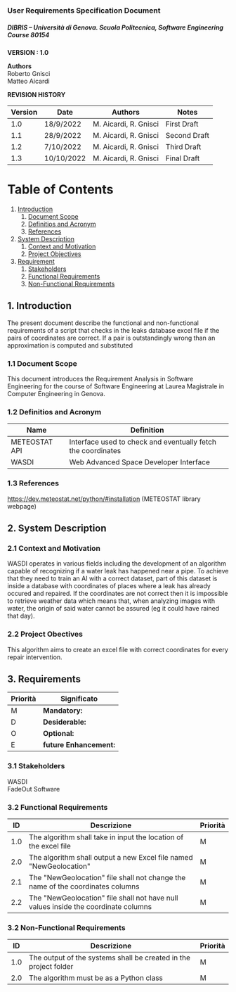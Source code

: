 ### User Requirements Specification Document
##### DIBRIS – Università di Genova. Scuola Politecnica, Software Engineering Course 80154


**VERSION : 1.0**

**Authors**  
Roberto Gnisci<br/>
Matteo Aicardi


**REVISION HISTORY**

| Version    | Date        | Authors      | Notes        |
| ----------- | ----------- | ----------- | ----------- |
| 1.0 | 18/9/2022 |M. Aicardi, R. Gnisci | First Draft |
| 1.1 | 28/9/2022 |M. Aicardi, R. Gnisci | Second Draft |
| 1.2 | 7/10/2022 |M. Aicardi, R. Gnisci | Third Draft |
| 1.3 | 10/10/2022 |M. Aicardi, R. Gnisci | Final Draft |

# Table of Contents

1. [Introduction](#p1)
	1. [Document Scope](#sp1.1)
	2. [Definitios and Acronym](#sp1.2) 
	3. [References](#sp1.3)
2. [System Description](#p2)
	1. [Context and Motivation](#sp2.1)
	2. [Project Objectives](#sp2.2)
3. [Requirement](#p3)
 	1. [Stakeholders](#sp3.1)
 	2. [Functional Requirements](#sp3.2)
 	3. [Non-Functional Requirements](#sp3.3)
  
  

<a name="p1"></a>

## 1. Introduction
The present document describe the functional and non-functional requirements of a script that checks in the leaks database excel file if 
the pairs of coordinates are correct. If a pair is outstandingly wrong than an approximation is computed and substituted


<a name="sp1.1"></a>

### 1.1 Document Scope
This document introduces the Requirement Analysis in Software Engineering for the course of Software Engineering at Laurea Magistrale in Computer Engineering in Genova. 


<a name="sp1.2"></a>

### 1.2 Definitios and Acronym


| Name				| Definition | 
| ------------------------------------- | ----------- | 
| METEOSTAT API                                  | Interface used to check and eventually fetch the coordinates|
| WASDI                                   | Web Advanced Space Developer Interface |

<a name="sp1.3"></a>

### 1.3 References 

https://dev.meteostat.net/python/#installation (METEOSTAT library webpage)
<a name="p2"></a>

## 2. System Description
<a name="sp2.15"></a>

### 2.1 Context and Motivation
<a name="sp2.2"></a>
WASDI operates in various fields including the development of an algorithm capable of recognizing if a water leak has happened near a pipe.
To achieve that they need to train an AI with a correct dataset, part of this dataset is inside a database with coordinates of places where a leak
has already occured and repaired. If the coordinates are not correct then it is impossible to retrieve weather data which means that, when analyzing images with water,
the origin of said water cannot be assured (eg it could have rained that day).

### 2.2 Project Obectives 
<a name="p3"></a>
This algorithm aims to create an excel file with correct coordinates for every repair intervention.

## 3. Requirements

| Priorità | Significato | 
| --------------- | ----------- | 
| M | **Mandatory:**   |
| D | **Desiderable:** |
| O | **Optional:**    |
| E | **future Enhancement:** |

<a name="sp3.1"></a>
### 3.1 Stakeholders
WASDI<br/>
FadeOut Software

<a name="sp3.2"></a>
### 3.2 Functional Requirements 

| ID | Descrizione | Priorità |
| --------------- | ----------- | ---------- | 
| 1.0 | The algorithm shall take in input the location of the excel file |M|
| 2.0 | The algorithm shall output a new Excel file named "NewGeolocation" |M|
| 2.1 | The "NewGeolocation" file shall not change the name of the coordinates columns |M|
| 2.2 | The "NewGeolocation" file shall not have null values inside the coordinate columns |M|



<a name="sp3.3"></a>
### 3.2 Non-Functional Requirements 
 
| ID | Descrizione | Priorità |
| --------------- | ----------- | ---------- | 
| 1.0 |The output of the systems shall be created in the project folder |M|
| 2.0 |The algorithm must be as a Python class |M|

